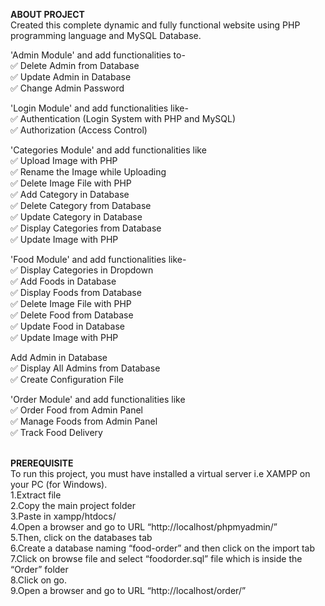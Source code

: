 **ABOUT PROJECT**</br>
Created this complete dynamic and fully functional website using PHP programming language and MySQL Database.

'Admin Module' and add functionalities to-<br>
✅  Delete Admin from Database<br>
✅  Update Admin in Database<br>
✅  Change Admin Password<br>

'Login Module' and add functionalities like-<br>
✅  Authentication (Login System with PHP and MySQL)<br>
✅  Authorization (Access Control)<br>

'Categories Module' and add functionalities like<br>
✅  Upload Image with PHP<br>
✅  Rename the Image while Uploading<br>
✅  Delete Image File with PHP<br>
✅  Add Category in Database<br>
✅  Delete Category from Database<br>
✅  Update Category in Database<br>
✅  Display Categories from Database<br>
✅  Update Image with PHP<br>

'Food Module' and add functionalities like-<br>
✅  Display Categories in Dropdown<br>
✅  Add Foods in Database<br>
✅  Display Foods from Database<br>
✅  Delete Image File with PHP<br>
✅  Delete Food from Database<br>
✅  Update Food in Database<br>
✅  Update Image with PHP<br>

Add Admin in Database<br>
✅  Display All Admins from Database<br>
✅  Create Configuration File<br>

'Order Module' and add functionalities like<br>
✅  Order Food from Admin Panel<br>
✅  Manage Foods from Admin Panel<br>
✅  Track Food Delivery<br><br>


**PREREQUISITE**</br>
To run this project, you must have installed a virtual server i.e XAMPP on your PC (for Windows).<br>
1.Extract file<br>
2.Copy the main project folder<br>
3.Paste in xampp/htdocs/<br>
4.Open a browser and go to URL “http://localhost/phpmyadmin/”<br>
5.Then, click on the databases tab<br>
6.Create a database naming “food-order” and then click on the import tab<br>
7.Click on browse file and select “foodorder.sql” file which is inside the “Order” folder<br>
8.Click on go.<br>
9.Open a browser and go to URL “http://localhost/order/”<br>
